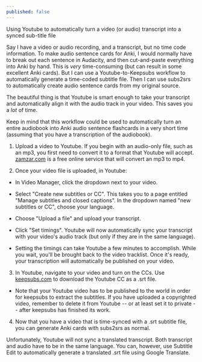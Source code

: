 ```yaml
---
published: false
---
```



Using Youtube to automatically turn a video (or audio) transcript into a synced sub-title file

Say I have a video or audio recording, and a transcript, but no time code information. To make audio sentence cards for Anki, I would normally have to break out each sentence in Audacity, and then cut-and-paste everything into Anki by hand. This is *very* time-consuming (but can result in some excellent Anki cards). But I can use a Youtube-to-Keepsubs workflow to automatically generate a time-coded subtitle file. Then I can use subs2srs to automatically create audio sentence cards from my original source.

The beautiful thing is that Youtube is smart enough to take your transcript and automatically align it with the audio track in your video. This saves you a *lot* of time.

Keep in mind that this workflow could be used to automatically turn an entire audiobook into Anki audio sentence flashcards in a very short time (assuming that you have a transcription of the audiobook).

1) Upload a video to Youtube. If you begin with an audio-only file, such as an mp3, you first need to convert it to a format that Youtube will accept. [zamzar.com](zamzar.com) is a free online service that will convert an mp3 to mp4.

2) Once your video file is uploaded, in Youtube:

- In Video Manager, click the dropdown next to your video.

- Select "Create new subtitles or CC". This takes you to a page entitled "Manage subtitles and closed captions". In the dropdown named "new subtitles or CC", choose your language.

- Choose "Upload a file" and upload your transcript.

- Click "Set timings". Youtube will now automatically sync your transcript with your video's audio track (but only if they are in the same language).

- Setting the timings can take Youtube a few minutes to accomplish. While you wait, you'll be brought back to the video tracklist. Once it's ready, your transcription will automatically be published on your video.

3) In Youtube, navigate to your video and turn on the CCs. Use [keepsubs.com](keepsubs.com) to download the Youtube CC as a .srt file.

- Note that your Youtube video has to be published to the world in order for keepsubs to extract the subtitles. If you have uploaded a copyrighted video, remember to delete it from Youtube -- or at least set it to private -- after keepsubs has finished its work.

4) Now that you have a video that is time-synced with a .srt subtitle file, you can generate Anki cards with subs2srs as normal.

Unfortunately, Youtube will not sync a translated transcript. Both transcript and audio have to be in the same language. You can, however, use Subtitle Edit to automatically generate a translated .srt file using Google Translate.